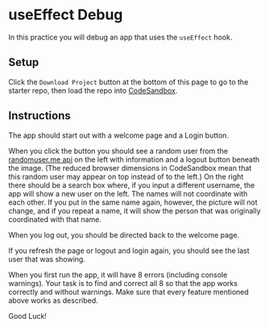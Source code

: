 # useEffect Debug

In this practice you will debug an app that uses the `useEffect` hook.

## Setup

Click the `Download Project` button at the bottom of this page to go to the
starter repo, then load the repo into [CodeSandbox].

## Instructions

The app should start out with a welcome page and a Login button.

When you click the button you should see a random user from the [randomuser.me
api][randomuser-api] on the left with information and a logout button beneath
the image. (The reduced browser dimensions in CodeSandbox mean that this random
user may appear on top instead of to the left.) On the right there should be a
search box where, if you input a different username, the app will show a new
user on the left. The names will not coordinate with each other. If you put in
the same name again, however, the picture will not change, and if you repeat a
name, it will show the person that was originally coordinated with that name.

When you log out, you should be directed back to the welcome page.

If you refresh the page or logout and login again, you should see the last user
that was showing.

When you first run the app, it will have 8 errors (including console warnings).
Your task is to find and correct all 8 so that the app works correctly and
without warnings. Make sure that every feature mentioned above works as
described.

Good Luck!

[randomuser-api]: https://randomuser.me/
[CodeSandbox]: https://www.codesandbox.io
